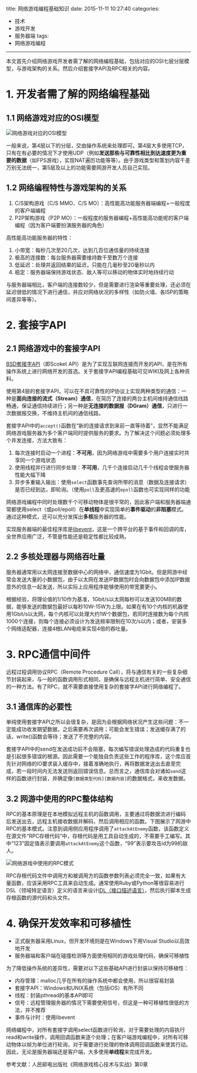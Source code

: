 title: 网络游戏编程基础知识
date: 2015-11-11 10:27:40
categories:
- 技术
- 游戏开发
- 服务器端
tags:
- 网络游戏编程
---
本文首先介绍网络游戏开发者需了解的网络编程基础，包括对应的OSI七层分层模型，与游戏架构的关系。然后介绍套接字API及RPC相关的内容。

<!-- more -->

# 1. 开发者需了解的网络编程基础

## 1.1 网络游戏对应的OSI模型

![网络游戏对应的OSI模型](https://raytaylorlin-blog.oss-cn-shenzhen.aliyuncs.com/image/server/网络游戏对应的OSI模型.png)

一般来说，第4层以下的分层，交由操作系统来处理即可。第4层大多使用TCP，只有在有必要的情况下才使用UDP（例如**发送那些与可靠性相比到达速度更为重要的数据**（如FPS游戏），实现NAT遍历功能等等）。由于游戏类型和策划内容千差万别无法统一，第5层及以上的功能需要网游开发人员自己实现。

## 1.2 网络编程特性与游戏架构的关系

1. C/S架构游戏（C/S MMO、C/S MO）：高性能高功能服务器端编程+一般程度的客户端编程
2. P2P架构游戏（P2P MO）：一般程度的服务器编程+高性能高功能呢的客户端编程（因为客户端要扮演服务器的角色）

高性能高功能服务器的特性：

1. 小带宽：每秒几次至20几次，达到几百位通信量的持续连接
2. 极高的连接数：每台服务器需要维持数千至数万个连接
3. 低延迟：处理并返回结果的延迟，只能在几毫秒至20毫秒以内
4. 稳定：服务器端保持游戏状态、敌人等可以移动的物体实时地持续行动

与服务器端相比，客户端的连接数较少，但是需要进行渲染等重要处理，还必须在延迟很低的情况下进行通信，并应对网络状况的多样性（如防火墙、各ISP的策略间差异等等）。

# 2. 套接字API

## 2.1 网络游戏中的套接字API

[BSD套接字API](https://zh.wikipedia.org/wiki/Berkeley%E5%A5%97%E6%8E%A5%E5%AD%97)（即Scoket API）是为了实现互联网连接而开发的API，是在所有操作系统上进行网络开发的首选。关于套接字API编程基础可见WIKI及网上各种资料。

使用第4层的套接字API，可以在不具可靠性的IP协议上实现两种类型的通信：一种是**面向连接的流式（Stream）通信**，在简历了连接的两台主机间维持通信线路畅通，保证通信持续进行；另一种是**无连接的数据报（DGram）通信**，只进行一次数据报交换，不维持主机间的通信线路。

套接字API中的`accept()`函数在“新的连接请求到来前一直等待着”，显然不能满足网络游戏服务器为多个客户端同时提供服务的要求。为了解决这个问题必须处理多个并发连接，方法大致有：

1. 每次连接时启动一个进程：**不可用**，因为网络游戏中需要多个用户连接实时共享同一个游戏状态
2. 使用线程并行进行同步处理：**不可用**，几千个连接启动几千个线程会使服务器性能大幅下降
3. 异步多重输入输出：使用`select`函数事先查询所带的消息（数据及连接请求）是否已经到达，即轮询。（使用`poll`及更高速的`epoll`函数也可实现同样的功能

网络游戏编程中同时处理数千个可移动物体是很平常的，因此客户端和服务器端通常都使用select（或poll/epoll）在**单线程**中实现简单的**事件驱动**的**非阻塞**模式。通过这种模式，还可以充分发挥出**多核**服务器的性能。

实现服务器端的最佳程序库是[libevent](http://libevent.org/)，这是一个跨平台的基于事件和回调的库，全世界应用广泛，不管是性能还是稳定性都比较成熟。

## 2.2 多核处理器与网络吞吐量

服务器通常用以太网连接至数据中心的网络中，通信速度为1Gbit。但是网游中经常会发送大量的小数据包，由于以太网在发送IP数据包时会向数据包中添加IP数据意外的信息一起发送，所以实际上应用程序能够使用的带宽要更小。

根据经验，将理论值的1/10作为基准，1Gbit/s以太网每秒可以发送100MB的数据，能够发送的数据包最好以每秒10W-15W为上限。如果在有10个内核的机器使用1Gbit/s以太网，每个内核可以处理大约1W个数据包，若同时连接数为每个内核1000个连接，则每个连接必须设计为发送频率限制在10次/s以内；或者，安装多个网络适配器，连接4根LAN电缆来实现4倍的吞吐量。

# 3. RPC通信中间件

远程过程调用协议RPC（Remote Procedure Call），将与通信有关的一些复杂细节封装起来，与一般的函数调用形式相同，是确保与远程主机进行简单、安全通信的一种方法。有了RPC，就不需要直接使用复杂的套接字API进行网络编程了。

## 3.1 通信库的必要性

单纯使用套接字API之所以会很复杂，是因为会根据网络状况产生这些问题：不一定能成功收发期望数据，之后需要再次调用；可能会发生错误；发送缓存满了的话，write()函数会等待；发送了不完整的内容。

套接字API中的send在发送成功前不会阻塞，每次编写错误处理造成的代码重复也是引起很多错误的根源。因此需要一个能独自负责这些工作的程序库，这个库应首先针对网络的IO要求装入缓存中，接着准确地执行，再将数据发送出去直至完成，若一段时间内无法发送则返回错误信息。总而言之，通信库会对诸如`send`这样的函数进行封装，并确定像`[数据类型代码][数据内容]`的数据格式，来收发数据。

## 3.2 网游中使用的RPC整体结构

RPC的基本原理是在本地模拟远程主机的函数调用，主要通过将数据流进行编码后发送出去，远程主机接收数据并解码，然后调用相应的函数。下图展示了网游中RPC的基本模式。注意到调用侧应用程序调用了`attackAtEnemy`函数，该函数定义在源文件“RPC存根代码”中，存根代码是用工具自动生成的，不需要手工编写。其中“123”固定值表示要调用`attackAtEnemy`这个函数，“99”表示要攻击id为99的敌人。

![网络游戏中使用的RPC模式](https://raytaylorlin-blog.oss-cn-shenzhen.aliyuncs.com/image/server/网络游戏中使用的RPC模式.jpg)

RPC存根代码文件中调用方和被调用方的函数参数列表必须完全一致，如果有大量函数，应该采用RPC工具来自动生成。通常使用Ruby或Python等很容易进行DSL（领域特定语言）定义的语言来设计[IDL（接口描述语言）](https://zh.wikipedia.org/wiki/%E6%8E%A5%E5%8F%A3%E6%8F%8F%E8%BF%B0%E8%AF%AD%E8%A8%80)，然后执行脚本生成存根函数的源代码和头文件。

# 4. 确保开发效率和可移植性

* 正式服务器采用Linux，但开发环境则是在Windows下用Visual Studio以高效地开发
* 服务器端和客户端在碰撞检测等方面使用相同的游戏处理代码，确保可移植性

为了降低操作系统的差异性，需要对以下这些基础API进行封装以保持可移植性：

* 内存管理：malloc几乎在所有的操作系统中都会使用，所以很容易封装
* 套接字API：Windows和UNIX系统（包括iOS）有所不同
* 线程：封装pthread的基本API即可
* 信号：远程管理服务器的情况下需要使用信号，但这是一种可移植性很低的方法，并不推荐
* 事件与计时：使用libevent

网络编程中，对所有套接字调用select函数进行轮询，对于需要处理的内容执行read和write操作，调用回调函数来逐个处理；在客户端游戏编程中，对所有可移动物体以帧为单位进行轮询，对于需要进行处理的物体调用回调函数来使其行动。因此，无论是服务器端还是客户端，大多使用**单线程**来完成开发。

参考文献：人民邮电出版社《网络游戏核心技术与实战》第0章